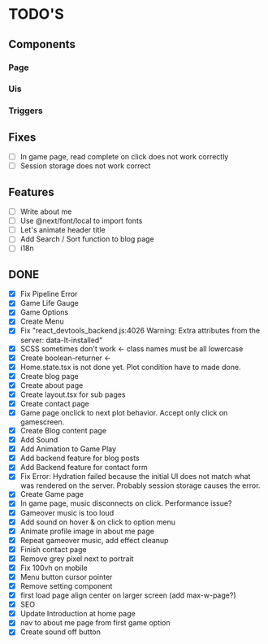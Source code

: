# TODO'S

## Components

### Page

### Uis

### Triggers

## Fixes

- [ ] In game page, read complete on click does not work correctly
- [ ] Session storage does not work correct

## Features

- [ ] Write about me
- [ ] Use @next/font/local to import fonts
- [ ] Let's animate header title
- [ ] Add Search / Sort function to blog page
- [ ] i18n

## DONE

- [x] Fix Pipeline Error
- [x] Game Life Gauge
- [x] Game Options
- [x] Create Menu
- [x] Fix "react_devtools_backend.js:4026 Warning: Extra attributes from the server: data-lt-installed"
- [x] SCSS sometimes don't work <- class names must be all lowercase
- [x] Create boolean-returner <-
- [x] Home.state.tsx is not done yet. Plot condition have to made done.
- [x] Create blog page
- [x] Create about page
- [x] Create layout.tsx for sub pages
- [x] Create contact page
- [x] Game page onclick to next plot behavior. Accept only click on gamescreen.
- [x] Create Blog content page
- [x] Add Sound
- [x] Add Animation to Game Play
- [x] Add backend feature for blog posts
- [x] Add Backend feature for contact form
- [x] Fix Error: Hydration failed because the initial UI does not match what was rendered on the server. Probably session storage causes the error.
- [x] Create Game page
- [x] In game page, music disconnects on click. Performance issue?
- [x] Gameover music is too loud
- [x] Add sound on hover & on click to option menu
- [x] Animate profile image in about me page
- [x] Repeat gameover music, add effect cleanup
- [x] Finish contact page
- [x] Remove grey pixel next to portrait
- [x] Fix 100vh on mobile
- [x] Menu button cursor pointer
- [x] Remove setting component
- [x] first load page align center on larger screen (add max-w-page?)
- [x] SEO
- [x] Update Introduction at home page
- [x] nav to about me page from first game option
- [x] Create sound off button
